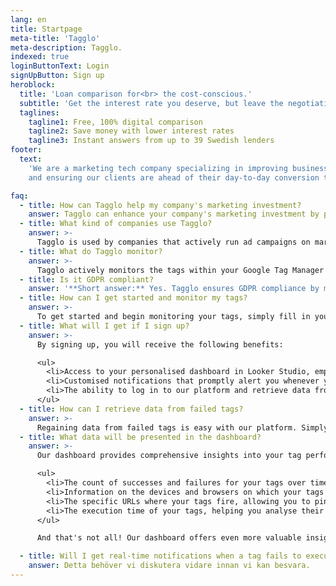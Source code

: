 ```yaml
---
lang: en
title: Startpage
meta-title: 'Tagglo'
meta-description: Tagglo.
indexed: true
loginButtonText: Login
signUpButton: Sign up
heroblock:
  title: 'Loan comparison for<br> the cost-conscious.'
  subtitle: 'Get the interest rate you deserve, but leave the negotiations with the lenders to us'
  taglines:
    tagline1: Free, 100% digital comparison
    tagline2: Save money with lower interest rates
    tagline3: Instant answers from up to 39 Swedish lenders
footer:
  text:
    'We are a marketing tech company specializing in improving businesses marketing performance -
    and ensuring our clients are ahead of their day-to-day conversion tracking.'

faq:
  - title: How can Tagglo help my company's marketing investment?
    answer: Tagglo can enhance your company's marketing investment by providing valuable insights into the performance of your website's tags and the overall health of your tracking. With Tagglo, you gain a comprehensive understanding of how your tags are functioning, ensuring that your marketing efforts are based on accurate and reliable data. By monitoring tag performance, identifying errors, and retrieving data from failed tags, Tagglo empowers you to make data-driven decisions, optimise your marketing strategies, and maximise the return on your marketing investment.
  - title: What kind of companies use Tagglo?
    answer: >-
      Tagglo is used by companies that actively run ad campaigns on marketing platforms like Google Ads and Meta Ads and rely on accurate conversion tracking on their websites.
  - title: What do Tagglo monitor?
    answer: >-
      Tagglo actively monitors the tags within your Google Tag Manager container, tracking essential data points such as Tag ID, Tag Name, Tag Status, Tag URL, Tag Type, Container ID, Browser, OS, Device, Timestamp, Execution Time, Container Version, Browser Version, and OS Version.
  - title: Is it GDPR compliant?
    answer: '**Short answer:** Yes. Tagglo ensures GDPR compliance by monitoring your tags only after your website users have given their consent.'
  - title: How can I get started and monitor my tags?
    answer: >-
      To get started and begin monitoring your tags, simply fill in your email address in the contact form on our website. Our team will promptly get in touch with you to assist you further. Start monitoring your tag tracking today!
  - title: What will I get if I sign up?
    answer: >-
      By signing up, you will receive the following benefits:

      <ul>
        <li>Access to your personalised dashboard in Looker Studio, empowering you to analyse the performance of your tag setup and gain valuable insights.</li>
        <li>Customised notifications that promptly alert you whenever your tags fail to execute, ensuring that you never miss any critical issues.</li>
        <li>The ability to log in to our platform and retrieve data from tags that have failed. You can then easily upload this data to your advertising platforms, guaranteeing that your campaigns receive all the conversions they should.Sign up today to optimise your tag performance and maximise the effectiveness of your marketing campaigns!</li>
      </ul>
  - title: How can I retrieve data from failed tags?
    answer: >-
      Regaining data from failed tags is easy with our platform. Simply log in with your user credentials, and you'll have access to download .csv files containing the  data from those failed tags. You can upload these files to Google Ads and Google Analytics 4 for seamless integration. Additionally, if you have a Meta Business account, you can directly send the data from our platform by providing your account details. Take control of your data and ensure accurate tracking with ease.
  - title: What data will be presented in the dashboard?
    answer: >-
      Our dashboard provides comprehensive insights into your tag performance over time. Within the dashboard, you will have access to the following data points:

      <ul>
        <li>The count of successes and failures for your tags over time, enabling you to track their performance and identify any issues.</li>
        <li>Information on the devices and browsers on which your tags execute, giving you visibility into the platforms and environments where your tags are active.</li>
        <li>The specific URLs where your tags fire, allowing you to pinpoint the pages or sections of your website where they are triggered.</li>
        <li>The execution time of your tags, helping you analyse their efficiency and identify any potential bottlenecks.</li>
      </ul>

      And that's not all! Our dashboard offers even more valuable insights and features to empower you in optimising your tag setup. Gain a deeper understanding of your tag performance and make data-driven decisions with ease.

  - title: Will I get real-time notifications when a tag fails to execute?
    answer: Detta behöver vi diskutera vidare innan vi kan besvara.
---
```

